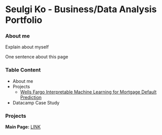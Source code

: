 # Seulgi Ko - Business/Data Analysis Portfolio 

### About me 
Explain about myself 

One sentence about this page 

### Table Content 
* About me
* Projects
   * [Wells Fargo Interpretable Machine Learning for Mortgage Default Prediction](#Default)
* Datacamp Case Study

### Projects 
<a name="Default"></a>

**Main Page:** [LINK](https://github.com/seulgi2213/Wells-Fargo-Default-Rate-Prediction)

